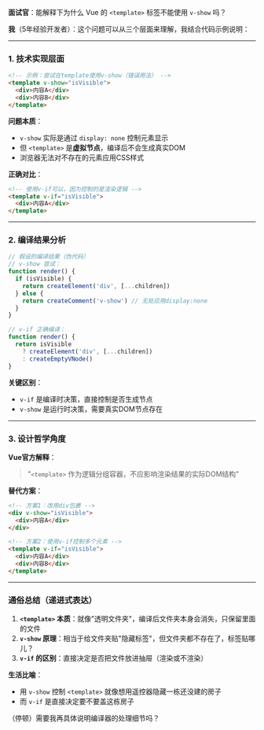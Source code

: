 **面试官**：能解释下为什么 Vue 的 `<template>` 标签不能使用 `v-show` 吗？

**我**（5年经验开发者）：这个问题可以从三个层面来理解，我结合代码示例说明：

---

### **1. 技术实现层面**
```html
<!-- 示例：尝试在template使用v-show（错误用法） -->
<template v-show="isVisible">
  <div>内容A</div>
  <div>内容B</div>
</template>
```
**问题本质**：  
- `v-show` 实际是通过 `display: none` 控制元素显示  
- 但 `<template>` 是**虚拟节点**，编译后不会生成真实DOM  
- 浏览器无法对不存在的元素应用CSS样式  

**正确对比**：
```html
<!-- 使用v-if可以，因为控制的是渲染逻辑 -->
<template v-if="isVisible">
  <div>内容A</div>
</template>
```

---

### **2. 编译结果分析**
```javascript
// 假设的编译结果（伪代码）
// v-show 尝试：
function render() {
  if (isVisible) {
    return createElement('div', [...children])
  } else {
    return createComment('v-show') // 无处应用display:none
  }
}

// v-if 正确编译：
function render() {
  return isVisible 
    ? createElement('div', [...children]) 
    : createEmptyVNode()
}
```
**关键区别**：  
- `v-if` 是编译时决策，直接控制是否生成节点  
- `v-show` 是运行时决策，需要真实DOM节点存在  

---

### **3. 设计哲学角度**
**Vue官方解释**：  
> "`<template>` 作为逻辑分组容器，不应影响渲染结果的实际DOM结构"

**替代方案**：  
```html
<!-- 方案1：改用div包裹 -->
<div v-show="isVisible">
  <div>内容A</div>
</div>

<!-- 方案2：使用v-if控制多个元素 -->
<template v-if="isVisible">
  <div>内容A</div>
  <div>内容B</div>
</template>
```

---

### **通俗总结（递进式表达）**
1. **`<template>` 本质**：就像"透明文件夹"，编译后文件夹本身会消失，只保留里面的文件  
2. **`v-show` 原理**：相当于给文件夹贴"隐藏标签"，但文件夹都不存在了，标签贴哪儿？  
3. **`v-if` 的区别**：直接决定是否把文件放进抽屉（渲染或不渲染）  

**生活比喻**：  
- 用 `v-show` 控制 `<template>` 就像想用遥控器隐藏一栋还没建的房子  
- 而 `v-if` 是直接决定要不要盖这栋房子  

（停顿）需要我再具体说明编译器的处理细节吗？
